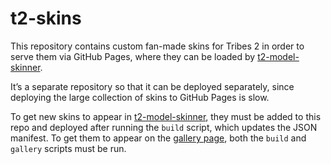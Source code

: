 # t2-skins

This repository contains custom fan-made skins for Tribes 2 in order to serve
them via GitHub Pages, where they can be loaded by
[t2-model-skinner](https://github.com/exogen/t2-model-skinner).

It’s a separate repository so that it can be deployed separately, since
deploying the large collection of skins to GitHub Pages is slow.

To get new skins to appear in [t2-model-skinner](https://github.com/exogen/t2-model-skinner),
they must be added to this repo and deployed after running the `build` script,
which updates the JSON manifest. To get them to appear on the [gallery page](https://exogen.github.io/t2-model-skinner/gallery/),
both the `build` and `gallery` scripts must be run.

